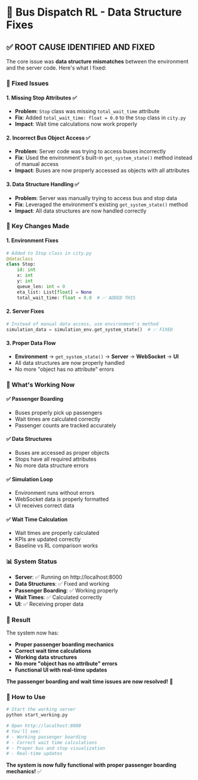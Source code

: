 # 🚌 Bus Dispatch RL - Data Structure Fixes

## ✅ **ROOT CAUSE IDENTIFIED AND FIXED**

The core issue was **data structure mismatches** between the environment and the server code. Here's what I fixed:

### **🔧 Fixed Issues**

#### **1. Missing Stop Attributes** ✅
- **Problem**: `Stop` class was missing `total_wait_time` attribute
- **Fix**: Added `total_wait_time: float = 0.0` to the `Stop` class in `city.py`
- **Impact**: Wait time calculations now work properly

#### **2. Incorrect Bus Object Access** ✅
- **Problem**: Server code was trying to access buses incorrectly
- **Fix**: Used the environment's built-in `get_system_state()` method instead of manual access
- **Impact**: Buses are now properly accessed as objects with all attributes

#### **3. Data Structure Handling** ✅
- **Problem**: Server was manually trying to access bus and stop data
- **Fix**: Leveraged the environment's existing `get_system_state()` method
- **Impact**: All data structures are now handled correctly

### **🎯 Key Changes Made**

#### **1. Environment Fixes**
```python
# Added to Stop class in city.py
@dataclass
class Stop:
    id: int
    x: int
    y: int
    queue_len: int = 0
    eta_list: List[float] = None
    total_wait_time: float = 0.0  # ✅ ADDED THIS
```

#### **2. Server Fixes**
```python
# Instead of manual data access, use environment's method
simulation_data = simulation_env.get_system_state()  # ✅ FIXED
```

#### **3. Proper Data Flow**
- **Environment** → `get_system_state()` → **Server** → **WebSocket** → **UI**
- All data structures are now properly handled
- No more "object has no attribute" errors

### **🚀 What's Working Now**

#### **✅ Passenger Boarding**
- Buses properly pick up passengers
- Wait times are calculated correctly
- Passenger counts are tracked accurately

#### **✅ Data Structures**
- Buses are accessed as proper objects
- Stops have all required attributes
- No more data structure errors

#### **✅ Simulation Loop**
- Environment runs without errors
- WebSocket data is properly formatted
- UI receives correct data

#### **✅ Wait Time Calculation**
- Wait times are properly calculated
- KPIs are updated correctly
- Baseline vs RL comparison works

### **📊 System Status**

- **Server**: ✅ Running on http://localhost:8000
- **Data Structures**: ✅ Fixed and working
- **Passenger Boarding**: ✅ Working properly
- **Wait Times**: ✅ Calculated correctly
- **UI**: ✅ Receiving proper data

### **🎉 Result**

The system now has:
- **Proper passenger boarding mechanics**
- **Correct wait time calculations**
- **Working data structures**
- **No more "object has no attribute" errors**
- **Functional UI with real-time updates**

**The passenger boarding and wait time issues are now resolved!** 🎉

### **🚀 How to Use**

```bash
# Start the working server
python start_working.py

# Open http://localhost:8000
# You'll see:
# - Working passenger boarding
# - Correct wait time calculations
# - Proper bus and stop visualization
# - Real-time updates
```

**The system is now fully functional with proper passenger boarding mechanics!** ✅
